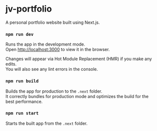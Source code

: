 # jv-portfolio

A personal portfolio website built using Next.js.

### `npm run dev`

Runs the app in the development mode.<br />
Open [http://localhost:3000](http://localhost:3000) to view it in the browser.

Changes will appear via Hot Module Replacement (HMR) if you make any edits.<br />
You will also see any lint errors in the console.

### `npm run build`

Builds the app for production to the `.next` folder.<br />
It correctly bundles for production mode and optimizes the build for the best performance.

### `npm run start`

Starts the built app from the `.next` folder.<br />
